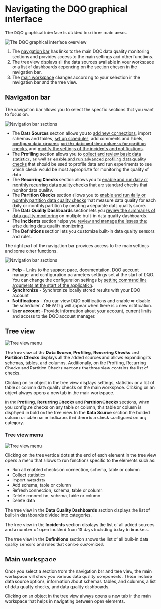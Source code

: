 # Navigating the DQO graphical interface

The DQO graphical interface is divided into three main areas.

![The DQO graphical interface overview](https://dqops.com/docs/images/working-with-dqo/navigating-the-graphical-interface/graphical-interface-overview.png)

1. The [navigation bar](./#navigation-bar) has links to the main DQO data quality monitoring sections and provides access to the main settings and other functions.
2. The [tree view](./#tree-view) displays all the data sources available in your workspace or a list of dashboards depending on the section chosen in the navigation bar. 
3. The [main workspace](./#main-workspace) changes according to your selection in the navigation bar and the tree view.

## Navigation bar

The navigation bar allows you to select the specific sections that you want to focus on.

![Navigation bar sections](https://dqops.com/docs/images/working-with-dqo/navigating-the-graphical-interface/navigation-bar.png)

- The **Data Sources** section allows you to [add new connections](../adding-data-source-connection/index.md), import schemas and 
    tables, [set up schedules](../schedules/index.md), add comments and labels, [configure data streams](../set-up-data-streams/set-up-data-stream.md),
    [set the date and time columns for partition checks](../run-data-quality-checks/run-data-quality-checks.md/#configure-date-or-datetime-column-for-partition-checks), 
    and [modify the settings of the incidents and notifications](../incidents-and-notifications/incidents-and-notifications.md).
- The **Profiling** section allows you to [collect and review basic data statistics](../basic-data-statistics/basic-data-statistics.md),
    as well as [enable and run advanced profiling data quality checks](../run-data-quality-checks/run-data-quality-checks.md)
    that should be used to profile data and run experiments to see which check would be most appropriate for monitoring the quality of data. 
- The **Recurring Checks** section allows you to [enable and run daily or monthly recurring data quality checks](../run-data-quality-checks/run-data-quality-checks.md)
    that are standard checks that monitor data quality.
- The **Partition Checks** section allows you to [enable and run daily or monthly partition data quality checks](../run-data-quality-checks/run-data-quality-checks.md)
    that measure data quality for each daily or monthly partition by creating a separate data quality score.
- The **Data Quality Dashboards** section lets you [review the summaries of data quality monitoring](../../getting-started/review-results-on-dashboards/review-results-on-dashboards.md) on multiple built-in data quality dashboards.
- The **Incidents** section helps you [review and manage the issues that arise during data quality monitoring](../incidents-and-notifications/incidents-and-notifications.md).
- The **Definitions** section lets you customize built-in data quality sensors and rules.  


The right part of the navigation bar provides access to the main settings and some other functions.

![Navigation bar sections](https://dqops.com/docs/images/working-with-dqo/navigating-the-graphical-interface/rigth-part-of-the-navigation-bar.png)

- **Help** - Links to the support page, documentation, DQO account manager and configuration parameters settings set at 
    the start of DQO. You can change the configuration settings by [setting command line arguments at the start of the application](../../command-line-interface/dqo.md).
- **Synchronize** - Synchronize locally stored results with your DQO account.
- **Notifications** - You can view DQO notifications and enable or disable the scheduler. A NEW tag will appear when there is a new notification.
- **User account** - Provide information about your account, current limits and access to the DQO account manager. 

## Tree view

![Tree view menu](https://dqops.com/docs/images/working-with-dqo/navigating-the-graphical-interface/tree-view.png)

The tree view at the **Data Source**, **Profiling**, **Recurring Checks** and **Partition Checks** displays all the added sources and allows
expanding its schemas, tables, and columns. Additionally, on the Profiling, Recurring Checks and Partition Checks sections the three view 
contains the list of checks.

Clicking on an object in the tree view displays settings, statistics or a list of table or column data quality checks on
the main workspace. Clicking on an object always opens a new tab in the main workspace.

In the **Profiling**, **Recurring Checks** and **Partition Checks** sections, when you configure checks on any table or column, this
table or column is displayed in bold on the tree view. In the **Data Source** section the bolded column or table name indicates
that there is a check configured on any category. 

### Tree view menu

![Tree view menu](https://dqops.com/docs/images/working-with-dqo/navigating-the-graphical-interface/tree-view-menu.png)

Clicking on the tree vertical dots at the end of each element in the tree view opens a menu that allows to run functions
specific to the elements such as:

- Run all enabled checks on connection, schema, table or column
- Collect statistics
- Import metadata
- Add schema, table or column
- Refresh connection, schema, table or column
- Delete connection, schema, table or column
- Delete data

The tree view in the **Data Quality Dashboards** section displays the list of built-in dashboards divided into categories.

The tree view in the **Incidents** section displays the list of all added sources and a number of open incident from 15 days including today in brackets. 

The tree view in the **Definitions** section shows the list of all built-in data quality sensors and rules that can be customized.

## Main workspace

Once you select a section from the navigation bar and tree view, the main workspace will show you various data quality 
components. These include data source options, information about schemas, tables, and columns, a list of data quality checks,
and data quality dashboards.

Clicking on an object in the tree view always opens a new tab in the main workspace that helps in navigating between open elements. 



